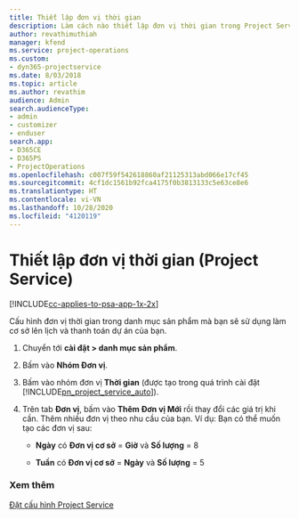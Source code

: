 ```yaml
---
title: Thiết lập đơn vị thời gian
description: Làm cách nào thiết lập đơn vị thời gian trong Project Service
author: revathimuthiah
manager: kfend
ms.service: project-operations
ms.custom:
- dyn365-projectservice
ms.date: 8/03/2018
ms.topic: article
ms.author: revathim
audience: Admin
search.audienceType:
- admin
- customizer
- enduser
search.app:
- D365CE
- D365PS
- ProjectOperations
ms.openlocfilehash: c007f59f542618860af21125313abd066e17cf45
ms.sourcegitcommit: 4cf1dc1561b92fca4175f0b3813133c5e63ce8e6
ms.translationtype: HT
ms.contentlocale: vi-VN
ms.lasthandoff: 10/28/2020
ms.locfileid: "4120119"
---
```

# <a name="set-up-time-units-project-service"></a>Thiết lập đơn vị thời gian (Project Service)

[!INCLUDE[cc-applies-to-psa-app-1x-2x](../includes/cc-applies-to-psa-app-1x-2x.md)]

Cấu hình đơn vị thời gian trong danh mục sản phẩm mà bạn sẽ sử dụng làm cơ sở lên lịch và thanh toán dự án của bạn.  
  
1. Chuyển tới **cài đặt > danh mục sản phẩm**.  
  
2. Bấm vào **Nhóm Đơn vị**.  
  
3. Bấm vào nhóm đơn vị **Thời gian** (được tạo trong quá trình cài đặt [!INCLUDE[pn_project_service_auto](../includes/pn-project-service-auto.md)]).  
  
4. Trên tab **Đơn vị**, bấm vào **Thêm Đơn vị Mới** rồi thay đổi các giá trị khi cần. Thêm nhiều đơn vị theo nhu cầu của bạn. Ví dụ: Bạn có thể muốn tạo các đơn vị sau:  
  
   - **Ngày** có **Đơn vị cơ sở** = **Giờ** và **Số lượng** = 8  
  
   - **Tuần** có **Đơn vị cơ sở** = **Ngày** và **Số lượng** = 5  
  
### <a name="see-also"></a>Xem thêm  
 [Đặt cấu hình Project Service](../psa/configure.md)
